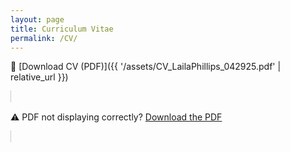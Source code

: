```yaml
---
layout: page
title: Curriculum Vitae
permalink: /CV/
---
```

📄 [Download CV (PDF)]({{ '/assets/CV_LailaPhillips_042925.pdf' | relative_url }})

<object data="{{ '/assets/CV_LailaPhillips_042925.pdf' | relative_url }}"
        type="application/pdf"
        width="100%"
        height="800px"
        style="border: 1px solid #ccc; margin-top: 1rem;">

<p style="margin-top: 1rem;">
  ⚠️ PDF not displaying correctly? 
  <a href="{{ '/assets/CV_LailaPhillips_042925.pdf' | relative_url }}">Download the PDF</a>
</p>
